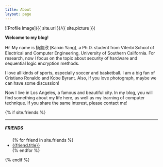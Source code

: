 ```yaml
---
title: About
layout: page
---
```

![Profile Image]({{ site.url }}/{{ site.picture }})



**Welcome to my blog!**

Hi! My name is 杨凯欣 (Kaixin Yang), a Ph.D. student from Viterbi School of Electrical and Computer Engineering, University of Southern California. For research, now I focus on the topic about security of hardware and sequential logic encryption methods.

I love all kinds of sports, especially soccer and basketball. I am a big fan of Cristiano Ronaldo and Kobe Byrant. Also, if you love photograph, maybe we can have some discussion!

Now I live in Los Angeles, a famous and beautiful city. In my blog, you will find something about my life here, as well as my learning of computer technique. If you share the same interest, please contact me!

<div class="
col-lg-8 col-lg-offset-2
col-md-10 col-md-offset-1
sidebar-container">
<!-- Friends Blog -->
{% if site.friends %}
<hr>
<h5>FRIENDS</h5>
<ul class="list-inline">
{% for friend in site.friends %}
<li><a href="{{friend.href}}">{{friend.title}}</a></li>
{% endfor %}
</ul>
{% endif %}
</div>
